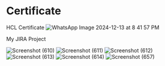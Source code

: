 # Certificate

HCL Certificate
![WhatsApp Image 2024-12-13 at 8 41 57 PM](https://github.com/user-attachments/assets/4e1261bf-5608-47be-9e35-c04ea5bfb2e3)

My JIRA Project

![Screenshot (610)](https://github.com/user-attachments/assets/4509f8d8-5605-4eef-8eb5-568aa1502983)
![Screenshot (611)](https://github.com/user-attachments/assets/2e90293d-3390-43ec-8362-5e72543907a7)
![Screenshot (612)](https://github.com/user-attachments/assets/76ccedb5-311c-4925-89bc-c7bd2edd5e27)
![Screenshot (613)](https://github.com/user-attachments/assets/bba0c19c-cf10-4d75-a22a-420af2e61e59)
![Screenshot (614)](https://github.com/user-attachments/assets/4f8c6117-26c1-4818-830e-660892c5d44a)
![Screenshot (657)](https://github.com/user-attachments/assets/a6e5bb85-0624-44c1-b773-a7386cdb3cde)


